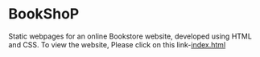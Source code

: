 # BookShoP
Static webpages for an online Bookstore website, developed using HTML and CSS.
To view the website, Please click on this link-[index.html](index.html)
